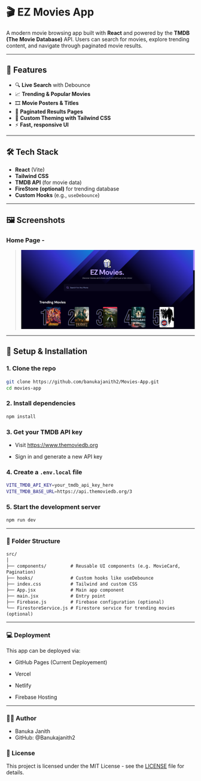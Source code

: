 # 🎬 EZ Movies App

A modern movie browsing app built with **React** and powered by the **TMDB (The Movie Database)** API. Users can search for movies, explore trending content, and navigate through paginated movie results.

---

## 🚀 Features

- 🔍 **Live Search** with Debounce
- 📈 **Trending & Popular Movies**
- 🎞️ **Movie Posters & Titles**
- 📄 **Paginated Results Pages**
- 🌙 **Custom Theming with Tailwind CSS**
- ⚡ **Fast, responsive UI**
---

## 🛠️ Tech Stack

- **React** (Vite)
- **Tailwind CSS**
- **TMDB API** (for movie data)
- **FireStore (optional)** for trending database
- **Custom Hooks** (e.g., `useDebounce`)

---

## 🖼️ Screenshots

### Home Page -
> ![Home Page](./screenshots/screenshot-home.png)

---

## 🔧 Setup & Installation

### 1. Clone the repo

```bash
git clone https://github.com/banukajanith2/Movies-App.git
cd movies-app 
```

### 2. Install dependencies
```bash
npm install
```

### 3. Get your TMDB API key

- Visit https://www.themoviedb.org

- Sign in and generate a new API key

### 4. Create a `.env.local` file
```bash
VITE_TMDB_API_KEY=your_tmdb_api_key_here
VITE_TMDB_BASE_URL=https://api.themoviedb.org/3
```
### 5. Start the development server
```bash
npm run dev
```
---

### 🧠 Folder Structure

```
src/
│
├── components/         # Reusable UI components (e.g. MovieCard, Pagination)
├── hooks/              # Custom hooks like useDebounce
├── index.css           # Tailwind and custom CSS
├── App.jsx             # Main app component
├── main.jsx            # Entry point
├── Firebase.js         # Firebase configuration (optional)
└── FirestoreService.js # Firestore service for trending movies (optional)
```
---

### 💻 Deployment

This app can be deployed via:

- GitHub Pages (Current Deployement)

- Vercel

- Netlify

- Firebase Hosting

---

### 🙋‍♂️ Author
- Banuka Janith
- GitHub: @Banukajanith2

### 📄 License
This project is licensed under the MIT License - see the [LICENSE](LICENSE) file for details.
